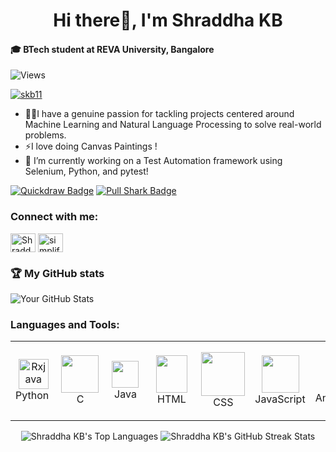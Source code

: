 <!--
**SKB11/SKB11** is a ✨ _special_ ✨ repository because its `README.md` (this file) appears on your GitHub profile.

Here are some ideas to get you started:

- 🔭 I’m currently working on ...
- 🌱 I’m currently learning ...
- 👯 I’m looking to collaborate on ...
- 🤔 I’m looking for help with ...
- 💬 Ask me about ...
- 📫 How to reach me: ...
- 😄 Pronouns: ...
- ⚡ Fun fact: ...
-->
<h1 align="center"> Hi there👋, I'm Shraddha KB</h1>

#### 🎓 BTech student at REVA University, Bangalore

![Views](https://komarev.com/ghpvc/?username=SKB11&color=blue&style=flat-square&label=Profile+Views)
<p align="left"> <a href="https://github.com/ryo-ma/github-profile-trophy"><img src="https://github-profile-trophy.vercel.app/?username=skb11&theme=matrix&column=-1" alt="skb11" /></a> </p>

- 👨‍💻I have a genuine passion for tackling projects centered around Machine Learning and Natural Language Processing to solve real-world problems.
- ⚡I love doing Canvas Paintings !
- 🔭 I’m currently working on a Test Automation framework using Selenium, Python, and pytest! 

[![Quickdraw Badge](https://img.shields.io/badge/Achievement-Quickdraw-success)](https://github.com/users/SKB11/achievements/quickdraw)
[![Pull Shark Badge](https://img.shields.io/badge/Achievement-Pull%20Shark-brightgreen)](https://github.com/users/SKB11/achievements/pull-shark)

<h3 align="left">Connect with me:</h3>
<p align="left">
<a href="https://www.linkedin.com/in/shraddha-kb-261819205/" target="blank"><img align="center" src="https://raw.githubusercontent.com/rahuldkjain/github-profile-readme-generator/master/src/images/icons/Social/linked-in-alt.svg" alt="Shraddha KB" height="30" width="40" /></a>
<a href="https://www.youtube.com/@skb_369/featured" target="blank"><img align="center" src="https://raw.githubusercontent.com/rahuldkjain/github-profile-readme-generator/master/src/images/icons/Social/youtube.svg" alt="simplified learner" height="30" width="40" /></a>
</p>

### 🏆 My GitHub stats

![Your GitHub Stats](https://github-readme-stats.vercel.app/api?username=SKB11&show_icons=true&theme=tokyonight)
<html>
  <body>
    <h3 align="left">Languages and Tools:</h3>
    <table align="center">
      <tr>
        <!-- Programming Languages -->
        <td align="center" width="85">
          <img src="https://seeklogo.com/images/P/python-logo-A32636CAA3-seeklogo.com.png" width="48" alt="Rxjava"/>
          <br>Python&nbsp;
        </td>
        <td align="center" width="85">
          <img src="https://seeklogo.com/images/C/c-programming-language-logo-9B32D017B1-seeklogo.com.png" width="60"/>
          <br>&nbsp;&nbsp;C&nbsp;&nbsp;
        </td>
        <td align="center" width="85">
          <img src="https://seeklogo.com/images/J/java-logo-7F8B35BAB3-seeklogo.com.png" width="43"/>
          <br>&nbsp;&nbsp;Java&nbsp;&nbsp;
        </td>
        <td align="center" width="85">
          <img src="https://seeklogo.com/images/H/html5-logo-EF92D240D7-seeklogo.com.png" height="60" width="50"/>
          <br>&nbsp;&nbsp;HTML&nbsp;&nbsp;
        </td>
        <td align="center" width="85">
          <img src="https://seeklogo.com/images/C/css-3-logo-AF06D75231-seeklogo.com.png" width="70"/>
          <br>&nbsp;&nbsp;CSS&nbsp;&nbsp;
        </td>
        <td align="center" width="85">
          <img src="https://seeklogo.com/images/J/javascript-js-logo-2949701702-seeklogo.com.png" width="60"/>
          <br>JavaScript
        </td>
        <!-- Tools -->
        <td align="center" width="85">
          <img src="https://seeklogo.com/images/A/android-studio-logo-1EE788C6EC-seeklogo.com.png" width="55"/>
          <br>Android&nbsp;Studio
        </td>
        <td align="center" width="85">
          <img src="https://seeklogo.com/images/V/visual-studio-code-logo-284BC24C39-seeklogo.com.png" width="60"/>
          <br>Visual Studio Code
        </td>
        <!-- Version Control -->
        <td align="center" width="85">
          <img src="https://seeklogo.com/images/G/git-logo-CD8D6F1C09-seeklogo.com.png" width="48" alt="Rxjava"/>
          <br>&nbsp;&nbsp;&nbsp;Git&nbsp;&nbsp;&nbsp;&nbsp;
        </td>
        <!-- Databases -->
        <td align="center" width="85">
          <img src="https://seeklogo.com/images/M/mysql-logo-B047FB7790-seeklogo.com.png" width="60"/>
          <br>&nbsp;&nbsp;&nbsp;MySQL&nbsp;&nbsp;&nbsp;&nbsp;
        </td>
      </tr>
    </table>
  </body>
</html>
<p align="center">
  <img src="https://github-readme-stats.vercel.app/api/top-langs?username=SKB11&show_icons=true&locale=en&layout=compact&theme=dark" alt="Shraddha KB's Top Languages" />
<!-- </p>
<p align="center"> -->
  <img src="https://github-readme-streak-stats.herokuapp.com/?user=SKB11&theme=dark" alt="Shraddha KB's GitHub Streak Stats" />
</p>
